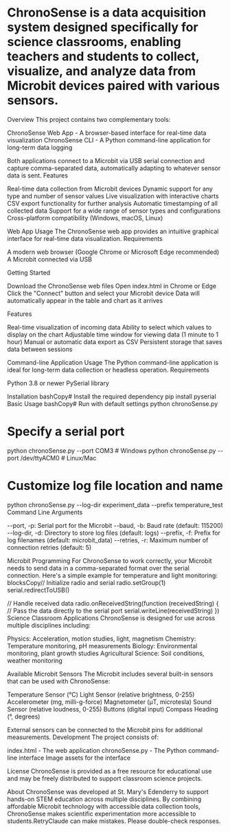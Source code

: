 # ChronoSense is a data acquisition system designed specifically for science classrooms, enabling teachers and students to collect, visualize, and analyze data from Microbit devices paired with various sensors.
Overview
This project contains two complementary tools:

ChronoSense Web App - A browser-based interface for real-time data visualization
ChronoSense CLI - A Python command-line application for long-term data logging

Both applications connect to a Microbit via USB serial connection and capture comma-separated data, automatically adapting to whatever sensor data is sent.
Features

Real-time data collection from Microbit devices
Dynamic support for any type and number of sensor values
Live visualization with interactive charts
CSV export functionality for further analysis
Automatic timestamping of all collected data
Support for a wide range of sensor types and configurations
Cross-platform compatibility (Windows, macOS, Linux)

Web App Usage
The ChronoSense web app provides an intuitive graphical interface for real-time data visualization.
Requirements

A modern web browser (Google Chrome or Microsoft Edge recommended)
A Microbit connected via USB

Getting Started

Download the ChronoSense web files
Open index.html in Chrome or Edge
Click the "Connect" button and select your Microbit device
Data will automatically appear in the table and chart as it arrives

Features

Real-time visualization of incoming data
Ability to select which values to display on the chart
Adjustable time window for viewing data (1 minute to 1 hour)
Manual or automatic data export as CSV
Persistent storage that saves data between sessions

Command-line Application Usage
The Python command-line application is ideal for long-term data collection or headless operation.
Requirements

Python 3.8 or newer
PySerial library

Installation
bashCopy# Install the required dependency
pip install pyserial
Basic Usage
bashCopy# Run with default settings
python chronoSense.py

# Specify a serial port
python chronoSense.py --port COM3  # Windows
python chronoSense.py --port /dev/ttyACM0  # Linux/Mac

# Customize log file location and name
python chronoSense.py --log-dir experiment_data --prefix temperature_test
Command Line Arguments

--port, -p: Serial port for the Microbit
--baud, -b: Baud rate (default: 115200)
--log-dir, -d: Directory to store log files (default: logs)
--prefix, -f: Prefix for log filenames (default: microbit_data)
--retries, -r: Maximum number of connection retries (default: 5)

Microbit Programming
For ChronoSense to work correctly, your Microbit needs to send data in a comma-separated format over the serial connection. Here's a simple example for temperature and light monitoring:
blocksCopy// Initialize radio and serial
radio.setGroup(1)
serial.redirectToUSB()

// Handle received data
radio.onReceivedString(function (receivedString) {
    // Pass the data directly to the serial port
    serial.writeLine(receivedString)
})
Science Classroom Applications
ChronoSense is designed for use across multiple disciplines including:

Physics: Acceleration, motion studies, light, magnetism
Chemistry: Temperature monitoring, pH measurements
Biology: Environmental monitoring, plant growth studies
Agricultural Science: Soil conditions, weather monitoring

Available Microbit Sensors
The Microbit includes several built-in sensors that can be used with ChronoSense:

Temperature Sensor (°C)
Light Sensor (relative brightness, 0-255)
Accelerometer (mg, milli-g-force)
Magnetometer (μT, microtesla)
Sound Sensor (relative loudness, 0-255)
Buttons (digital input)
Compass Heading (°, degrees)

External sensors can be connected to the Microbit pins for additional measurements.
Development
The project consists of:

index.html - The web application
chronoSense.py - The Python command-line interface
Image assets for the interface

License
ChronoSense is provided as a free resource for educational use and may be freely distributed to support classroom science projects.

About
ChronoSense was developed at St. Mary's Edenderry to support hands-on STEM education across multiple disciplines. By combining affordable Microbit technology with accessible data collection tools, ChronoSense makes scientific experimentation more accessible to students.RetryClaude can make mistakes. Please double-check responses.
